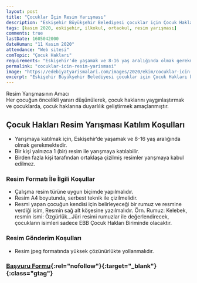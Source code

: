 ```yaml
---
layout: post
title: "Çocuklar İçin Resim Yarışması"
description: "Eskişehir Büyükşehir Belediyesi çocuklar için Çocuk Hakları konulu Resim Yarışması düzenliyor."
tags: [kasım 2020, eskişehir, ilkokul, ortaokul, resim yarışması]
comments: true
lastDate: 1605042000
dateHuman: "11 Kasım 2020"
attendance: "Web sitesi"
comTopic: "Çocuk Hakları"
requirements: "Eskişehir'de yaşamak ve 8-16 yaş aralığında olmak gerekmektedir."
permalink: "cocuklar-icin-resim-yarismasi"
image: "https://edebiyatyarismalari.com/images/2020/ekim/cocuklar-icin-resim-yarismasi.jpg"
excerpt: "Eskişehir Büyükşehir Belediyesi çocuklar için Çocuk Hakları konulu Resim Yarışması düzenliyor."
---
```


Resim Yarışmasının Amacı  
Her çocuğun öncelikli yararı düşünülerek, çocuk haklarını yaygınlaştırmak ve çocuklarda, çocuk haklarına duyarlılık geliştirmek amaçlanmıştır.

## Çocuk Hakları Resim Yarışması Katılım Koşulları
- Yarışmaya katılmak için, Eskişehir‘de yaşamak ve 8-16 yaş aralığında olmak gerekmektedir.
- Bir kişi yalnızca 1 (bir) resim ile yarışmaya katılabilir.
- Birden fazla kişi tarafından ortaklaşa çizilmiş resimler yarışmaya kabul edilmez.

### Resim Formatı İle İlgili Koşullar
- Çalışma resim türüne uygun biçimde yapılmalıdır.
- Resim A4 boyutunda, serbest teknik ile çizilmelidir.
- Resmi yapan çocuğun kendisi için belirleyeceği bir rumuz ve resmine verdiği isim, Resmin sağ alt köşesine yazılmalıdır. Örn. Rumuz: Kelebek, resmin ismi: Özgürlük…Jüri resimi rumuzlar ile değerlendirecek, çocukların isimleri sadece EBB Çocuk Hakları Biriminde olacaktır.

### Resim Gönderim Koşulları
- Resim jpeg formatında yüksek çözünürlükte yollanmalıdır.

### [Başvuru Formu](https://www.eskisehir.bel.tr/yarisma/index2.php?tip=3&ref=edebiyatyarismalari.com){:rel="nofollow"}{:target="_blank"}{:class="gtag"}
